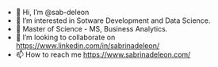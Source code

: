 - 👋 Hi, I’m @sab-deleon
- 👀 I’m interested in Sotware Development and Data Science.
- 🌱 Master of Science - MS, Business Analytics.
- 💞️ I’m looking to collaborate on https://www.linkedin.com/in/sabrinadeleon/
- 📫 How to reach me https://www.sabrinadeleon.com/

<!---
sab-deleon/sab-deleon is a ✨ special ✨ repository because its `README.md` (this file) appears on your GitHub profile.
You can click the Preview link to take a look at your changes.
--->
